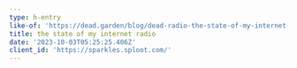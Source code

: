 ```yaml
---
type: h-entry
like-of: 'https://dead.garden/blog/dead-radio-the-state-of-my-internet-radio.html'
title: the state of my internet radio
date: '2023-10-03T05:25:25.406Z'
client_id: 'https://sparkles.sploot.com/'
---
```


